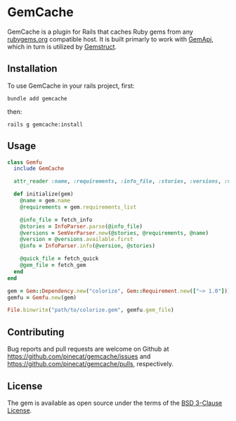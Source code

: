 # GemCache
GemCache is a plugin for Rails that caches Ruby gems from any [rubygems.org](https://rubygems.org) compatible host.
It is built primarly to work with [GemApi](https://github.com/pinecat/gemapi), which in turn is utilized by [Gemstruct](https://github.com/pinecat/gemstruct).

## Installation
To use GemCache in your rails project, first:
```
bundle add gemcache
```

then:
```
rails g gemcache:install
```

## Usage
```ruby
class Gemfu
  include GemCache

  attr_reader :name, :requirements, :info_file, :stories, :versions, :version, :info, :quick_file, :gem_file

  def initialize(gem)
    @name = gem.name
    @requirements = gem.requirements_list

    @info_file = fetch_info
    @stories = InfoParser.parse(@info_file)
    @versions = SemVerParser.new(@stories, @requirements, @name)
    @version = @versions.available.first
    @info = InfoParser.info(@version, @stories)

    @quick_file = fetch_quick
    @gem_file = fetch_gem
  end
end

gem = Gem::Dependency.new("colorize", Gem::Requirement.new(["~> 1.0"]))
gemfu = Gemfu.new(gem)

File.binwrite("path/to/colorize.gem", gemfu.gem_file)
```

## Contributing
Bug reports and pull requests are welcome on Github at https://github.com/pinecat/gemcache/issues and https://github.com/pinecat/gemcache/pulls, respectively.

## License
The gem is available as open source under the terms of the [BSD 3-Clause License](https://opensource.org/license/bsd-3-clause/).
